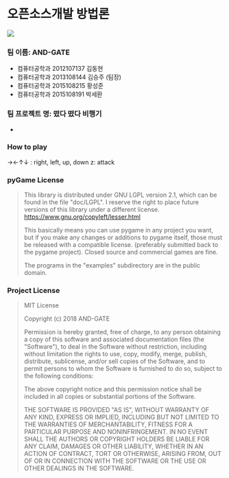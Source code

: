 # **오픈소스개발 방법론**

![](https://github.com/Chimaek/game_python/blob/master/game.gif)

### 팀 이름: AND-GATE

- 컴퓨터공학과 2012107137 김동현
- 컴퓨터공학과 2013108144 김승주 (팀장)
- 컴퓨터공학과 2015108215 황성준
- 컴퓨터공학과 2015108191 박세환

### 팀 프로젝트 명: 떴다 떴다 비행기 

- 

### How to play

→←↑↓ : right, left, up, down
z: attack

### pyGame License

> This library is distributed under GNU LGPL version 2.1, which can be found in the file "doc/LGPL". I reserve the right to place future versions of this library under a different license. <https://www.gnu.org/copyleft/lesser.html>
>
> This basically means you can use pygame in any project you want, but if you make any changes or additions to pygame itself, those must be released with a compatible license. (preferably submitted back to the pygame project). Closed source and commercial games are fine.
>
> The programs in the "examples" subdirectory are in the public domain.


### Project License

>
> MIT License
>
> Copyright (c) 2018 AND-GATE
>
> Permission is hereby granted, free of charge, to any person obtaining a copy
> of this software and associated documentation files (the "Software"), to deal
> in the Software without restriction, including without limitation the rights
> to use, copy, modify, merge, publish, distribute, sublicense, and/or sell
> copies of the Software, and to permit persons to whom the Software is
> furnished to do so, subject to the following conditions:
>
> The above copyright notice and this permission notice shall be included in all
> copies or substantial portions of the Software.
>
> THE SOFTWARE IS PROVIDED "AS IS", WITHOUT WARRANTY OF ANY KIND, EXPRESS OR
> IMPLIED, INCLUDING BUT NOT LIMITED TO THE WARRANTIES OF MERCHANTABILITY,
> FITNESS FOR A PARTICULAR PURPOSE AND NONINFRINGEMENT. IN NO EVENT SHALL THE
> AUTHORS OR COPYRIGHT HOLDERS BE LIABLE FOR ANY CLAIM, DAMAGES OR OTHER
> LIABILITY, WHETHER IN AN ACTION OF CONTRACT, TORT OR OTHERWISE, ARISING FROM,
> OUT OF OR IN CONNECTION WITH THE SOFTWARE OR THE USE OR OTHER DEALINGS IN THE
> SOFTWARE.
